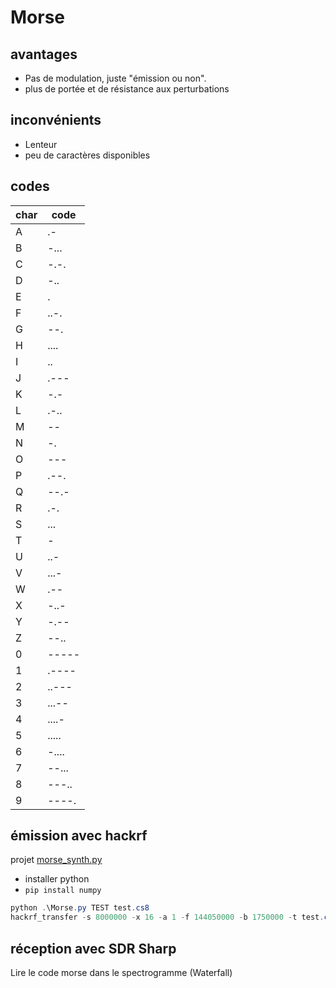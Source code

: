 ﻿# Morse 

## avantages

* Pas de modulation, juste "émission ou non". 
* plus de portée et de résistance aux perturbations

## inconvénients

* Lenteur
* peu de caractères disponibles

## codes

| char | code |
|--|----|
|A| .- |
|B| -... |
|C| -.-. |
|D| -.. |
|E| . |
|F| ..-. |
|G| --. |
|H| .... |
|I| .. |
|J| .--- |
|K| -.- |
|L| .-.. |
|M| -- |
|N| -. |
|O| --- |
|P| .--. |
|Q| --.- |
|R| .-. |
|S| ... |
|T| - |
|U| ..- |
|V| ...- |
|W| .-- |
|X| -..- |
|Y| -.-- |
|Z| --.. |
|0| ----- |
|1| .---- |
|2| ..--- |
|3| ...-- |
|4| ....- |
|5| ..... |
|6| -.... |
|7| --... |
|8| ---.. |
|9| ----. |

## émission avec hackrf

projet [morse_synth.py](https://gist.github.com/jboone/de67df55a2059dcebcdb)

* installer python
* `pip install numpy`

```Powershell
python .\Morse.py TEST test.cs8
hackrf_transfer -s 8000000 -x 16 -a 1 -f 144050000 -b 1750000 -t test.cs8
```

## réception avec SDR Sharp

Lire le code morse dans le spectrogramme (Waterfall)

